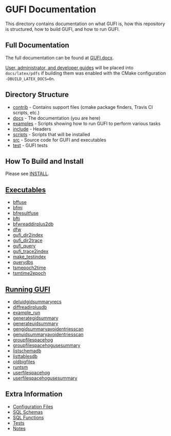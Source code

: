 # GUFI Documentation
This directory contains documentation on what GUFI is, how this repository is structured,
how to build GUFI, and how to run GUFI.

## Full Documentation
The full documentation can be found at [GUFI.docx](GUFI.docx).

[User, administrator, and developer guides](latex) will be placed into
`docs/latex/pdfs` if building them was enabled with the CMake
configuration `-DBUILD_LATEX_DOCS=On`.

## Directory Structure
- [contrib](/contrib)   - Contains support files (cmake package finders, Travis CI scripts, etc.)
- [docs](/docs)         - The documentation (you are here)
- [examples](/examples) - Scripts showing how to run GUFI to perform various tasks
- [include](/include)   - Headers
- [scripts](/scripts)   - Scripts that will be installed
- [src](/src)           - Source code for GUFI and executables
- [test](/test)         - GUFI tests

## How To Build and Install
Please see [INSTALL](/INSTALL).

## [Executables](/src)
- [bffuse](bffuse)
- [bfmi](bfmi)
- [bfresultfuse](bfresultfuse)
- [bfti](bfti)
- [bfwreaddirplus2db](bfwreaddriplus2b)
- [dfw](dfw)
- [gufi_dir2index](gufi_dir2index)
- [gufi_dir2trace](gufi_dir2trace)
- [gufi_query](gufi_query)
- [gufi_trace2index](gufi_trace2index)
- [make_testindex](make_testindex)
- [querydbs](querydbs)
- [tsmepoch2time](tsmepoch2time)
- [tsmtime2epoch](tsmtime2epoch)

## [Running GUFI](/examples)
- [deluidgidsummaryrecs](/examples/deluidgidsummaryrecs)
- [diffreadirplusdb](/examples/diffreadirplusdb)
- [example_run](/examples/example_run)
- [generategidsummary](/examples/generategidsummary)
- [generateuidsummary](/examples/generateuidsummary)
- [gengidsummaryavoidentriesscan](/examples/gengidsummaryavoidentriesscan)
- [genuidsummaryavoidentriesscan](/examples/genuidsummaryavoidentriesscan)
- [groupfilespacehog](/examples/groupfilespacehog)
- [groupfilespacehogusesummary](/examples/groupfilespacehogusesummary)
- [listschemadb](/examples/listschemadb)
- [listtablesdb](/examples/listtablesdb)
- [oldbigfiles](/examples/oldbigfiles)
- [runtsm](/examples/runtsm)
- [userfilespacehog](/examples/userfilespacehog)
- [userfilespacehogusesummary](/examples/userfilespacehogusesummary)

## Extra Information
- [Configuration Files](config)
- [SQL Schemas](SQLSchemas)
- [SQL Functions](SQLFunctions)
- [Tests](tests)
- [Notes](NOTES.txt)